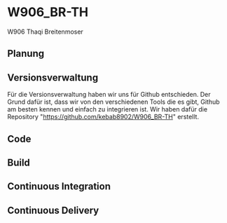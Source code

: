 # W906_BR-TH
W906 Thaqi Breitenmoser


## Planung


## Versionsverwaltung
Für die Versionsverwaltung haben wir uns für Github entschieden. Der Grund dafür ist, dass wir von den verschiedenen Tools die es gibt, Github am besten kennen und einfach zu integrieren ist. Wir haben dafür die Repository "https://github.com/kebab8902/W906_BR-TH" erstellt.


## Code


## Build


## Continuous Integration


## Continuous Delivery
